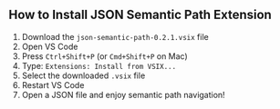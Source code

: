 ## How to Install JSON Semantic Path Extension

1. Download the `json-semantic-path-0.2.1.vsix` file
2. Open VS Code
3. Press `Ctrl+Shift+P` (or `Cmd+Shift+P` on Mac)
4. Type: `Extensions: Install from VSIX...`
5. Select the downloaded `.vsix` file
6. Restart VS Code
7. Open a JSON file and enjoy semantic path navigation!
